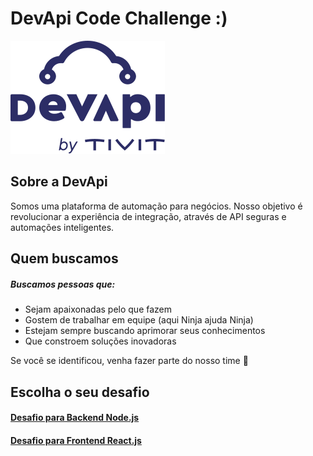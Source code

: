 # DevApi Code Challenge :)

![DevApi](./.github/devapi-logo.svg)

## Sobre a DevApi

Somos uma plataforma de automação para negócios.
Nosso objetivo é revolucionar a experiência de integração, através de API seguras e automações inteligentes. 

## Quem buscamos

##### Buscamos pessoas que:

* Sejam apaixonadas pelo que fazem
* Gostem de trabalhar em equipe (aqui Ninja ajuda Ninja)
* Estejam sempre buscando aprimorar seus conhecimentos
* Que constroem soluções inovadoras 

Se você se identificou, venha fazer parte do nosso time :rocket:

## Escolha o seu desafio

#### [Desafio para Backend Node.js](https://github.com/godevapi/vagas/tree/master/backend-nodejs)

#### [Desafio para Frontend React.js](https://github.com/godevapi/vagas/tree/master/frontend-reactjs)
